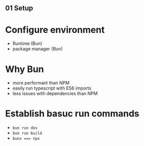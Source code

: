
## 01 Setup

# Configure environment 
- Runtime (Bun)
- package manager (Bun)

# Why Bun
- more performant than NPM 
- easily run typescript with ES6 imports 
- less issues with dependencies than NPM

# Establish basuc run commands
- `bun run dev`
- `bun run build`
- `bunx === npx`

